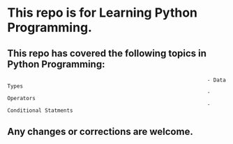 <h1> This repo is for Learning Python Programming.</h1> 

## This repo has covered the following topics in Python Programming:
        
                                                                    - Data Types
                                                                    - Operators
                                                                    - Conditional Statments
                                                                    
                                                                    
   


## Any changes or corrections are welcome. 
